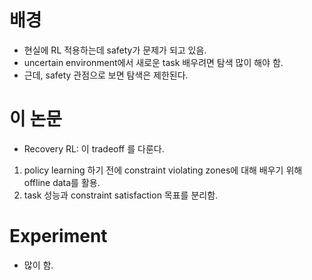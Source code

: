 # 배경
- 현실에 RL 적용하는데 safety가 문제가 되고 있음.
- uncertain environment에서 새로운 task 배우려면 탐색 많이 해야 함.
- 근데, safety 관점으로 보면 탐색은 제한된다.
# 이 논문
- Recovery RL: 이 tradeoff 를 다룬다.
1) policy learning 하기 전에 constraint violating zones에 대해 배우기 위해 offline data를 활용.
2) task 성능과 constraint satisfaction 목표를 분리함.
# Experiment
- 많이 함.